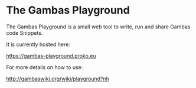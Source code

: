 # The Gambas Playground

The Gambas Playground is a small web tool to write, run and share Gambas code Snippets. 

It is currently hosted here: 

https://gambas-playground.proko.eu


For more details on how to use:

http://gambaswiki.org/wiki/playground?nh
